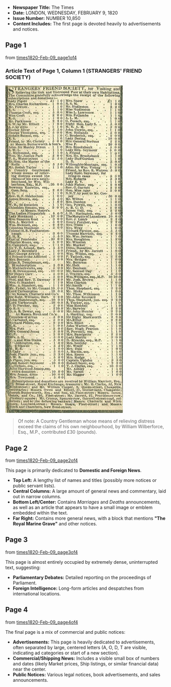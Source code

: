 * **Newspaper Title:** The Times
* **Date:** LONDON, WEDNESDAY, FEBRUARY 9, 1820
* **Issue Number:** NUMBER 10,850
* **Content Includes:** The first page is devoted heavily to advertisements and notices.

## Page 1 

from [times1820-Feb-09_page1of4](thetimes/times1820-Feb-09_page1of4.jpg)

### Article Text of Page 1, Column 1 (STRANGERS' FRIEND SOCIETY)

![times1820-Feb-09_page1of4 column1c](thetimes/times1820-Feb-09_page1of4%20column1c.jpg)

> Of note: A Country Gentleman whose means of relieving distress exceed the claims of his own neighbourhood, by William Wilberforce, Esq., M.P., contributed £30 (pounds).

## Page 2 

from [times1820-Feb-09_page2of4](thetimes/times1820-Feb-09_page2of4.jpg)

This page is primarily dedicated to **Domestic and Foreign News**.
* **Top Left:** A lengthy list of names and titles (possibly more notices or public servant lists).
* **Central Columns:** A large amount of general news and commentary, laid out in narrow columns.
* **Bottom Left/Center:** Contains *Marriages* and *Deaths* announcements, as well as an article that appears to have a small image or emblem embedded within the text.
* **Far Right:** Contains more general news, with a block that mentions **"The Royal Marine Grave"** and other notices.

## Page 3 

from [times1820-Feb-09_page3of4](thetimes/times1820-Feb-09_page3of4.jpg)

This page is almost entirely occupied by extremely dense, uninterrupted text, suggesting:
* **Parliamentary Debates:** Detailed reporting on the proceedings of Parliament.
* **Foreign Intelligence:** Long-form articles and despatches from international locations.

## Page 4

from [times1820-Feb-09_page4of4](thetimes/times1820-Feb-09_page4of4.jpg)

The final page is a mix of commercial and public notices:
* **Advertisements:** This page is heavily dedicated to advertisements, often separated by large, centered letters (A, O, D, T are visible, indicating ad categories or start of a new section).
* **Commercial/Shipping News:** Includes a visible small box of numbers and dates (likely Market prices, Ship listings, or similar financial data) near the center.
* **Public Notices:** Various legal notices, book advertisements, and sales announcements.
